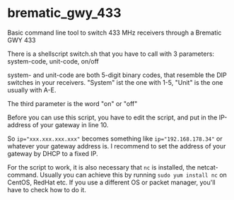 # brematic_gwy_433
Basic command line tool to switch 433 MHz receivers through a Brematic GWY 433

There is a shellscript switch.sh that you have to call with 3 parameters:
system-code, unit-code, on/off

system- and unit-code are both 5-digit binary codes, that resemble the DIP switches in your receivers.
"System" ist the one with 1-5, "Unit" is the one usually with A-E.

The third parameter is the word "on" or "off"

Before you can use this script, you have to edit the script, and put in the IP-address of your gateway in line 10.

So `ip="xxx.xxx.xxx.xxx"` becomes something like `ip="192.168.178.34"` or whatever your gateway address is. I recommend to set the address of your gateway by DHCP to a fixed IP.

For the script to work, it is also necessary that `nc` is installed, the netcat-command. Usually you can achieve this by running `sudo yum install nc` on CentOS, RedHat etc. If you use a different OS or packet manager, you'll have to check how to do it.
